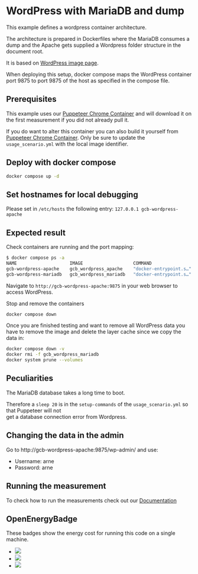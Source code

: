 # WordPress with MariaDB and dump

This example defines a wordpress container architecture.

The architecture is prepared in Dockerfiles where the MariaDB consumes a dump
and the Apache gets supplied a Wordpress folder structure in the document root.

It is based on [WordPress image page](https://hub.docker.com/_/wordpress).

When deploying this setup, docker compose maps the WordPress container port 9875 to
port 9875 of the host as specified in the compose file.

## Prerequisites

This example uses our [Puppeteer Chrome Container](https://hub.docker.com/r/greencoding/puppeteer-chrome) and will download
it on the first measurement if you did not already pull it.

If you do want to alter this container you can also build it yourself from [Puppeteer Chrome Container](https://github.com/green-coding-berlin/example-applications/tree/main/puppeteer-chrome).
Only be sure to update the `usage_scenario.yml` with the local image identifier.

## Deploy with docker compose

``` bash
docker compose up -d
```

## Set hostnames for local debugging

Please set in `/etc/hosts` the following entry:
`127.0.0.1 gcb-wordpress-apache`

## Expected result

Check containers are running and the port mapping:

``` bash
$ docker compose ps -a
NAME                    IMAGE                   COMMAND                  SERVICE                CREATED              STATUS              PORTS
gcb-wordpress-apache    gcb_wordpress_apache    "docker-entrypoint.s…"   gcb-wordpress-apache   About a minute ago   Up 4 seconds        80/tcp, 0.0.0.0:9875->9875/tcp, :::9875->9875/tcp
gcb-wordpress-mariadb   gcb_wordpress_mariadb   "docker-entrypoint.s…"   gcb-wordpress-mariadb   7 minutes ago        Up 7 seconds        3306/tcp
```

Navigate to `http://gcb-wordpress-apache:9875` in your web browser to access WordPress.

Stop and remove the containers

``` bash
docker compose down
```

Once you are finished testing and want to remove all WordPress data you have to remove the image and delete the layer cache since we copy the data in:

``` bash
docker compose down -v
docker rmi -f gcb_wordpress_mariadb
docker system prune --volumes
```

## Peculiarities

The MariaDB database takes a long time to boot.

Therefore a `sleep 20` is in the `setup-commands` of the `usage_scenario.yml` so that Puppeteer will not  
get a database connection error from Wordpress.

## Changing the data in the admin

Go to http://gcb-wordpress-apache:9875/wp-admin/ and use:
- Username: arne
- Password: arne

## Running the measurement

To check how to run the measurements check out our [Documentation](https://docs.green-coding.berlin)

## OpenEnergyBadge
These badges show the energy cost for running this code on a single machine.

- <a href="https://metrics.green-coding.io/stats.html?id=898f8b5d-fb33-473f-8b9b-a0dba091e39f"><img src="https://api.green-coding.io/v1/badge/single/898f8b5d-fb33-473f-8b9b-a0dba091e39f?metric=psu_energy_ac_mcp_machine"></a>
- <a href="https://metrics.green-coding.io/stats.html?id=898f8b5d-fb33-473f-8b9b-a0dba091e39f"><img src="https://api.green-coding.io/v1/badge/single/898f8b5d-fb33-473f-8b9b-a0dba091e39f?metric=cpu_energy_rapl_msr_component"></a>
- <a href="https://metrics.green-coding.io/stats.html?id=898f8b5d-fb33-473f-8b9b-a0dba091e39f"><img src="https://api.green-coding.io/v1/badge/single/898f8b5d-fb33-473f-8b9b-a0dba091e39f?metric=software_carbon_intensity_global"></a>



